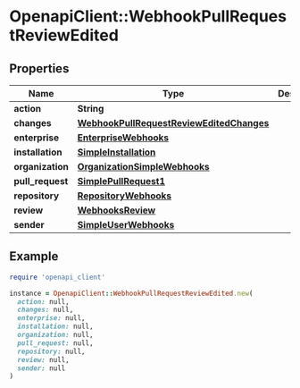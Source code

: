 # OpenapiClient::WebhookPullRequestReviewEdited

## Properties

| Name | Type | Description | Notes |
| ---- | ---- | ----------- | ----- |
| **action** | **String** |  |  |
| **changes** | [**WebhookPullRequestReviewEditedChanges**](WebhookPullRequestReviewEditedChanges.md) |  |  |
| **enterprise** | [**EnterpriseWebhooks**](EnterpriseWebhooks.md) |  | [optional] |
| **installation** | [**SimpleInstallation**](SimpleInstallation.md) |  | [optional] |
| **organization** | [**OrganizationSimpleWebhooks**](OrganizationSimpleWebhooks.md) |  | [optional] |
| **pull_request** | [**SimplePullRequest1**](SimplePullRequest1.md) |  |  |
| **repository** | [**RepositoryWebhooks**](RepositoryWebhooks.md) |  |  |
| **review** | [**WebhooksReview**](WebhooksReview.md) |  |  |
| **sender** | [**SimpleUserWebhooks**](SimpleUserWebhooks.md) |  |  |

## Example

```ruby
require 'openapi_client'

instance = OpenapiClient::WebhookPullRequestReviewEdited.new(
  action: null,
  changes: null,
  enterprise: null,
  installation: null,
  organization: null,
  pull_request: null,
  repository: null,
  review: null,
  sender: null
)
```


